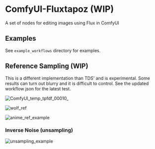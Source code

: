 # ComfyUI-Fluxtapoz (WIP)

A set of nodes for editing images using Flux in ComfyUI

## Examples

See `example_workflows` directory for examples.


## Reference Sampling (WIP)
This is a different implementation than TDS' and is experimental. Some results can turn out blurry and it is difficult to control.
See the updated workflow json for the latest test.

![ComfyUI_temp_tpfdf_00010_](https://github.com/user-attachments/assets/2233ae6a-e26d-4ca7-9493-b4cdefe2b470)

![wolf_ref](https://github.com/user-attachments/assets/739fe969-ed9b-43ae-aea2-586075bf2288)

![anime_ref_example](https://github.com/user-attachments/assets/4245bf2c-db2a-494b-adec-cc1f30ffda0b)


### Inverse Noise (unsampling)

![unsampling_example](https://github.com/user-attachments/assets/9c604a31-5cc9-49c2-9a08-98e7872591c2)
